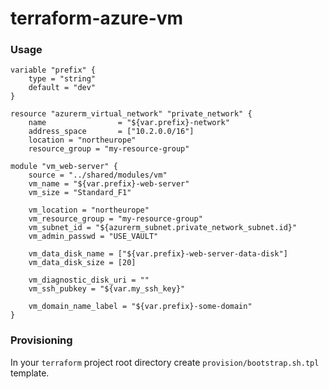 # terraform-azure-vm

### Usage

```
variable "prefix" {
	type = "string"
	default = "dev"
}

resource "azurerm_virtual_network" "private_network" {
  	name                = "${var.prefix}-network"
  	address_space       = ["10.2.0.0/16"]
	location = "northeurope"
	resource_group = "my-resource-group"

module "vm_web-server" {
	source = "../shared/modules/vm"
	vm_name = "${var.prefix}-web-server"
	vm_size = "Standard_F1"

	vm_location = "northeurope"
	vm_resource_group = "my-resource-group"
	vm_subnet_id = "${azurerm_subnet.private_network_subnet.id}"
	vm_admin_passwd = "USE_VAULT"

	vm_data_disk_name = ["${var.prefix}-web-server-data-disk"]
	vm_data_disk_size = [20]

	vm_diagnostic_disk_uri = ""
	vm_ssh_pubkey = "${var.my_ssh_key}"

	vm_domain_name_label = "${var.prefix}-some-domain"
}
```

### Provisioning

In your `terraform` project root directory create `provision/bootstrap.sh.tpl` template.
